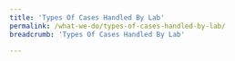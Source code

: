 ```yaml
---
title: 'Types Of Cases Handled By Lab'
permalink: /what-we-do/types-of-cases-handled-by-lab/
breadcrumb: 'Types Of Cases Handled By Lab'

---
```


